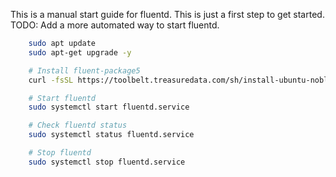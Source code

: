 This is a manual start guide for fluentd. This is just a first step to get started.
TODO: Add a more automated way to start fluentd.

```bash
    sudo apt update
    sudo apt-get upgrade -y

    # Install fluent-package5
    curl -fsSL https://toolbelt.treasuredata.com/sh/install-ubuntu-noble-fluent-package5.sh | sh

    # Start fluentd
    sudo systemctl start fluentd.service

    # Check fluentd status
    sudo systemctl status fluentd.service

    # Stop fluentd
    sudo systemctl stop fluentd.service
```
